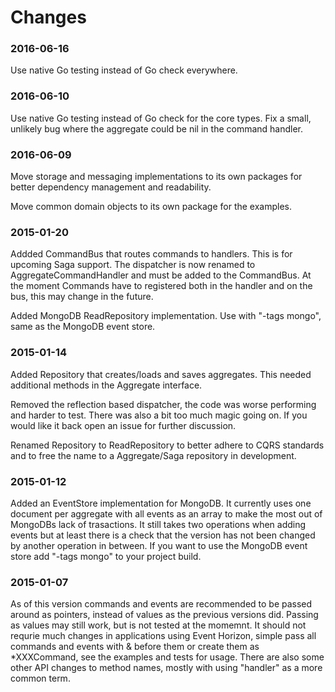 # Changes

### 2016-06-16

Use native Go testing instead of Go check everywhere.


### 2016-06-10

Use native Go testing instead of Go check for the core types. Fix a small, unlikely bug where the aggregate could be nil in the command handler.


### 2016-06-09

Move storage and messaging implementations to its own packages for better dependency management and readability.

Move common domain objects to its own package for the examples.


### 2015-01-20

Addded CommandBus that routes commands to handlers. This is for upcoming Saga support. The dispatcher is now renamed to AggregateCommandHandler and must be added to the CommandBus. At the moment Commands have to registered both in the handler and on the bus, this may change in the future.

Added MongoDB ReadRepository implementation. Use with "-tags mongo", same as the MongoDB event store.


### 2015-01-14

Added Repository that creates/loads and saves aggregates. This needed additional methods in the Aggregate interface.

Removed the reflection based dispatcher, the code was worse performing and harder to test. There was also a bit too much magic going on. If you would like it back open an issue for further discussion.

Renamed Repository to ReadRepository to better adhere to CQRS standards and to free the name to a Aggregate/Saga repository in development.


### 2015-01-12

Added an EventStore implementation for MongoDB. It currently uses one document per aggregate with all events as an array to make the most out of MongoDBs lack of trasactions. It still takes two operations when adding events but at least there is a check that the version has not been changed by another operation in between. If you want to use the MongoDB event store add "-tags mongo" to your project build.


### 2015-01-07

As of this version commands and events are recommended to be passed around as pointers, instead of values as the previous versions did. Passing as values may still work, but is not tested at the momemnt. It should not requrie much changes in applications using Event Horizon, simple pass all commands and events with & before them or create them as *XXXCommand, see the examples and tests for usage. There are also some other API changes to method names, mostly with using "handler" as a more common term.